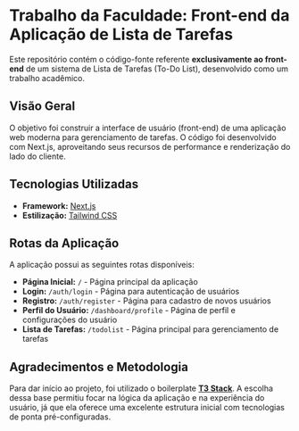 # Trabalho da Faculdade: Front-end da Aplicação de Lista de Tarefas

Este repositório contém o código-fonte referente **exclusivamente ao front-end** de um sistema de Lista de Tarefas (To-Do List), desenvolvido como um trabalho acadêmico.

## Visão Geral

O objetivo foi construir a interface de usuário (front-end) de uma aplicação web moderna para gerenciamento de tarefas. O código foi desenvolvido com Next.js, aproveitando seus recursos de performance e renderização do lado do cliente.

## Tecnologias Utilizadas

- **Framework:** [Next.js](https://nextjs.org)
- **Estilização:** [Tailwind CSS](https://tailwindcss.com)

## Rotas da Aplicação

A aplicação possui as seguintes rotas disponíveis:

- **Página Inicial:** `/` - Página principal da aplicação
- **Login:** `/auth/login` - Página para autenticação de usuários
- **Registro:** `/auth/register` - Página para cadastro de novos usuários
- **Perfil do Usuário:** `/dashboard/profile` - Página de perfil e configurações do usuário
- **Lista de Tarefas:** `/todolist` - Página principal para gerenciamento de tarefas

## Agradecimentos e Metodologia

Para dar início ao projeto, foi utilizado o boilerplate **[T3 Stack](https://create.t3.gg/)**. A escolha dessa base permitiu focar na lógica da aplicação e na experiência do usuário, já que ela oferece uma excelente estrutura inicial com tecnologias de ponta pré-configuradas.
